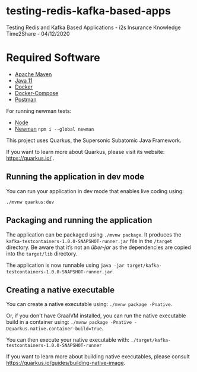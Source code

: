 # testing-redis-kafka-based-apps
Testing Redis and Kafka Based Applications - i2s Insurance Knowledge Time2Share - 04/12/2020

# Required Software

- [Apache Maven](https://maven.apache.org)
- [Java 11](https://jdk.java.net/java-se-ri/11)
- [Docker](https://docs.docker.com/get-docker/)
- [Docker-Compose](https://docs.docker.com/compose/install/)
- [Postman](https://www.postman.com/downloads/)

For running newman tests:
- [Node](https://nodejs.org/en/download/)
- [Newman](https://www.npmjs.com/package/newman) `npm i --global newman`

This project uses Quarkus, the Supersonic Subatomic Java Framework.

If you want to learn more about Quarkus, please visit its website: https://quarkus.io/ .

## Running the application in dev mode

You can run your application in dev mode that enables live coding using:
```
./mvnw quarkus:dev
```

## Packaging and running the application

The application can be packaged using `./mvnw package`.
It produces the `kafka-testcontainers-1.0.0-SNAPSHOT-runner.jar` file in the `/target` directory.
Be aware that it’s not an _über-jar_ as the dependencies are copied into the `target/lib` directory.

The application is now runnable using `java -jar target/kafka-testcontainers-1.0.0-SNAPSHOT-runner.jar`.

## Creating a native executable

You can create a native executable using: `./mvnw package -Pnative`.

Or, if you don't have GraalVM installed, you can run the native executable build in a container using: `./mvnw package -Pnative -Dquarkus.native.container-build=true`.

You can then execute your native executable with: `./target/kafka-testcontainers-1.0.0-SNAPSHOT-runner`

If you want to learn more about building native executables, please consult https://quarkus.io/guides/building-native-image.

